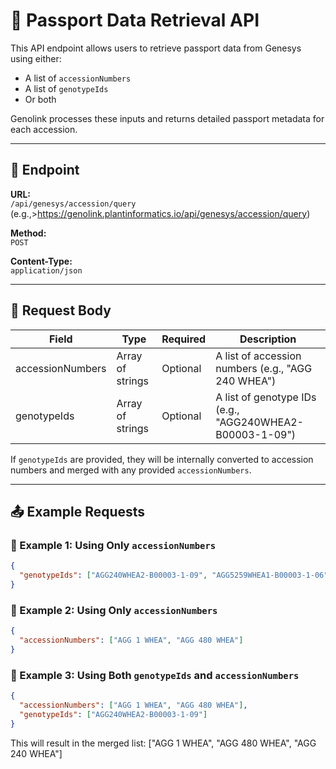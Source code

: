 # 📘 Passport Data Retrieval API

This API endpoint allows users to retrieve passport data from Genesys using either:
- A list of `accessionNumbers`
- A list of `genotypeIds`
- Or both

Genolink processes these inputs and returns detailed passport metadata for each accession.

---

## 🔗 Endpoint

**URL:**  
`/api/genesys/accession/query`  
(e.g.,>https://genolink.plantinformatics.io/api/genesys/accession/query)

**Method:**  
`POST`

**Content-Type:**  
`application/json`

---

## 🧾 Request Body

| Field           | Type     | Required | Description                                                              |
|----------------|----------|----------|--------------------------------------------------------------------------|
| accessionNumbers | Array of strings | Optional | A list of accession numbers (e.g., "AGG 240 WHEA")                     |
| genotypeIds      | Array of strings | Optional | A list of genotype IDs (e.g., "AGG240WHEA2-B00003-1-09")              |

If `genotypeIds` are provided, they will be internally converted to accession numbers and merged with any provided `accessionNumbers`.

---

## 📤 Example Requests

### 🔹 Example 1: Using Only `accessionNumbers`

```json
{
  "genotypeIds": ["AGG240WHEA2-B00003-1-09", "AGG5259WHEA1-B00003-1-06"]
}
```
### 🔹 Example 2: Using Only `accessionNumbers`

```json
{
  "accessionNumbers": ["AGG 1 WHEA", "AGG 480 WHEA"]
}
```
### 🔹 Example 3: Using Both `genotypeIds` and `accessionNumbers`

```json
{
  "accessionNumbers": ["AGG 1 WHEA", "AGG 480 WHEA"],
  "genotypeIds": ["AGG240WHEA2-B00003-1-09"]
}
```
This will result in the merged list:
["AGG 1 WHEA", "AGG 480 WHEA", "AGG 240 WHEA"]
